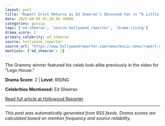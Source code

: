 ```yaml
---
layout: post
title: "Rupert Grint Returns as Ed Sheeran’s Obsessed Fan in “A Little More” Music Video"
date: 2025-08-09 01:20:58 +0000
categories: gossip
tags: ['ed-sheeran', 'source-hollywood_reporter', 'drama-rising']
drama_score: 2
primary_celebrity: ed_sheeran
source: hollywood_reporter
source_url: "https://www.hollywoodreporter.com/news/music-news/rupert-grint-ed-sheeran-a-little-more-music-video-1236340661/"
mentions: {'ed_sheeran': 2}
---
```


The Grammy winner featured his celeb look-alike previously in the video for "Lego House."

**Drama Score:** 2 | **Level:** RISING

**Celebrities Mentioned:** Ed Sheeran

[Read full article at Hollywood Reporter](https://www.hollywoodreporter.com/news/music-news/rupert-grint-ed-sheeran-a-little-more-music-video-1236340661/)

---
*This post was automatically generated from RSS feeds. Drama scores are calculated based on mention frequency and source reliability.*
